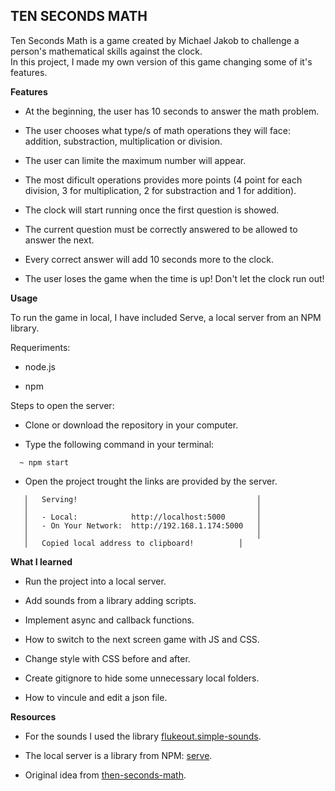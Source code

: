 ## TEN SECONDS MATH

Ten Seconds Math is a game created by Michael Jakob to challenge a person's mathematical skills against the clock.  
In this project, I made my own version of this game changing some of it's features.

**Features**

- At the beginning, the user has 10 seconds to answer the math problem.

- The user chooses what type/s of math operations they will face: addition, substraction, multiplication or division.

- The user can limite the maximum number will appear.

- The most dificult operations provides more points (4 point for each division, 3 for multiplication, 2 for substraction and 1 for addition).

- The clock will start running once the first question is showed.

- The current question must be correctly answered to be allowed to answer the next.

- Every correct answer will add 10 seconds more to the clock.

- The user loses the game when the time is up! Don't let the clock run out!

**Usage**

To run the game in local, I have included Serve, a local server from an NPM library. 

Requeriments:

- node.js

- npm

Steps to open the server:

- Clone or download the repository in your computer.

- Type the following command in your terminal:

`  ~ npm start`

- Open the project trought the links are provided by the server.

```
   │   Serving!                                        │
   │                                                   │
   │   - Local:            http://localhost:5000       │
   │   - On Your Network:  http://192.168.1.174:5000   │
   │                                                   │
   │   Copied local address to clipboard! 	       │
```

**What I learned**

- Run the project into a local server.

- Add sounds from a library adding scripts.

- Implement async and callback functions.

- How to switch to the next screen game with JS and CSS.

- Change style with CSS before and after.

- Create gitignore to hide some unnecessary local folders.

- How to vincule and edit a json file.

**Resources**

- For the sounds I used the library [flukeout.simple-sounds](https://github.com/flukeout/simple-sounds).

- The local server is a library from NPM: [serve](https://www.npmjs.com/package/serve).

- Original idea from [then-seconds-math](http://www.mental-math-trainer.com/).
